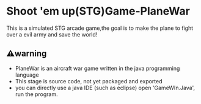 <h1><strong>Shoot 'em up(STG)Game-PlaneWar</strong></h1>

This is a simulated STG arcade game,the goal is to make the plane to fight over a evil army and save the world!

<h2>⚠️warning</h2>
<ul><li>
PlaneWar is an aircraft war game written in the java programming language </li>

<li>This stage is source code, not yet packaged and exported </li>
<li>you can directly use a java IDE (such as eclipse) open 'GameWIn.Java', run the program. </li>

  
  
  
  </li></ul>
